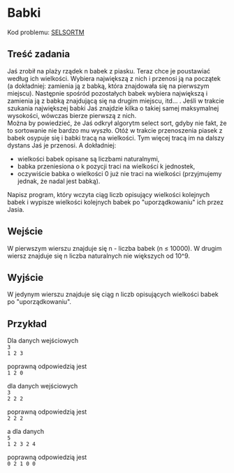 # Babki

Kod problemu: [SELSORTM](https://themis.lo14.wroc.pl/ZAISD2017GR3/SELSORTM)

## Treść zadania

Jaś zrobił na plaży rządek n babek z piasku. Teraz chce je poustawiać według ich wielkości. Wybiera największą z nich i przenosi ją na początek (a dokładniej: zamienia ją z babką, która znajdowała się na pierwszym miejscu). Następnie spośród pozostałych babek wybiera największą i zamienia ją z babką znajdującą się na drugim miejscu, itd... . Jeśli w trakcie szukania największej babki Jaś znajdzie kilka o takiej samej maksymalnej wysokości, wówczas bierze pierwszą z nich.  
Można by powiedzieć, że Jaś odkrył algorytm select sort, gdyby nie fakt, że to sortowanie nie bardzo mu wyszło. Otóż w trakcie przenoszenia piasek z babek osypuje się i babki tracą na wielkości. Tym więcej tracą im na dalszy dystans Jaś je przenosi. A dokładniej:  

* wielkości babek opisane są liczbami naturalnymi,
* babka przeniesiona o k pozycji traci na wielkości k jednostek,
* oczywiście babka o wielkości 0 już nie traci na wielkości (przyjmujemy jednak, że nadal jest babką).

Napisz program, który wczyta ciąg liczb opisujący wielkości kolejnych babek i wypisze wielkości kolejnych babek po "uporządkowaniu" ich przez Jasia.

## Wejście

W pierwszym wierszu znajduje się n - liczba babek (n ≤ 10000). W drugim wiersz znajduje się n liczba naturalnych nie większych od 10^9.

## Wyjście

W jedynym wierszu znajduje się ciąg n liczb opisujących wielkości babek po "uporządkowaniu".

## Przykład

Dla danych wejściowych  
`3`  
`1 2 3`

poprawną odpowiedzią jest  
`1 2 0`

dla danych wejściowych  
`3`  
`2 2 2`

poprawną odpowiedzią jest  
`2 2 2`

a dla danych  
`5`  
`1 2 3 2 4`

poprawną odpowiedzią jest  
`0 2 1 0 0`